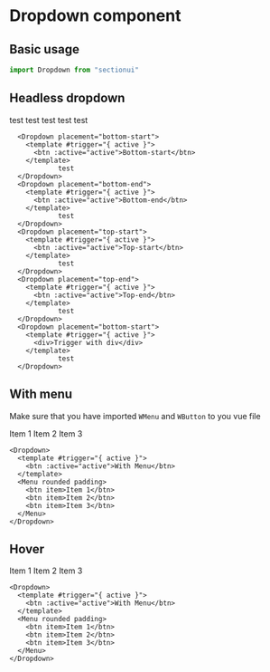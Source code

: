 # Dropdown component

## Basic usage

```ts
import Dropdown from "sectionui"
```

## Headless dropdown

<div class="flex flex-wrap items-center gap-3">
  <Dropdown placement="bottom-start">
    <template #trigger="{ active }">
      <btn :active="active">Bottom-start</btn>
    </template>
            test
  </Dropdown>
  <Dropdown placement="bottom-end">
    <template #trigger="{ active }">
      <btn :active="active">Bottom-end</btn>
    </template>
            test
  </Dropdown>
  <Dropdown placement="top-start">
    <template #trigger="{ active }">
      <btn :active="active">Top-start</btn>
    </template>
            test
  </Dropdown>
  <Dropdown placement="top-end">
    <template #trigger="{ active }">
      <btn :active="active">Top-end</btn>
    </template>
            test
  </Dropdown>
  <Dropdown placement="bottom-start">
    <template #trigger="{ active }">
      <div>Trigger with div</div>
    </template>
            test
  </Dropdown>
</div>

```vue
  <Dropdown placement="bottom-start">
    <template #trigger="{ active }">
      <btn :active="active">Bottom-start</btn>
    </template>
            test
  </Dropdown>
  <Dropdown placement="bottom-end">
    <template #trigger="{ active }">
      <btn :active="active">Bottom-end</btn>
    </template>
            test
  </Dropdown>
  <Dropdown placement="top-start">
    <template #trigger="{ active }">
      <btn :active="active">Top-start</btn>
    </template>
            test
  </Dropdown>
  <Dropdown placement="top-end">
    <template #trigger="{ active }">
      <btn :active="active">Top-end</btn>
    </template>
            test
  </Dropdown>
  <Dropdown placement="bottom-start">
    <template #trigger="{ active }">
      <div>Trigger with div</div>
    </template>
            test
  </Dropdown>
```

## With menu 

Make sure that you have imported <code>WMenu</code> and <code>WButton</code> to you vue file

<div class="flex flex-wrap items-center gap-3">
  <Dropdown>
    <template #trigger="{ active }">
      <btn :active="active">With Menu</btn>
    </template>
    <mnu rounded padding>
      <btn item>Item 1</btn>
      <btn item>Item 2</btn>
      <btn item>Item 3</btn>
    </mnu>
  </Dropdown>
</div>

```vue
<Dropdown>
  <template #trigger="{ active }">
    <btn :active="active">With Menu</btn>
  </template>
  <Menu rounded padding>
    <btn item>Item 1</btn>
    <btn item>Item 2</btn>
    <btn item>Item 3</btn>
  </Menu>
</Dropdown>
```

## Hover

<div class="flex flex-wrap items-center gap-3">
  <Dropdown hover>
  <template #trigger="{ active }">
    <btn :active="active">Hover</btn>
  </template>
    <mnu rounded padding>
      <btn item>Item 1</btn>
      <btn item>Item 2</btn>
      <btn item>Item 3</btn>
    </mnu>
  </Dropdown>
</div>

```vue
<Dropdown>
  <template #trigger="{ active }">
    <btn :active="active">With Menu</btn>
  </template>
  <Menu rounded padding>
    <btn item>Item 1</btn>
    <btn item>Item 2</btn>
    <btn item>Item 3</btn>
  </Menu>
</Dropdown>
```